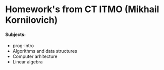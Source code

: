 # Homework's from CT ITMO (Mikhail Kornilovich)
#### Subjects:
- prog-intro
- Algorithms and data structures
- Computer arhitecture
- Linear algebra
